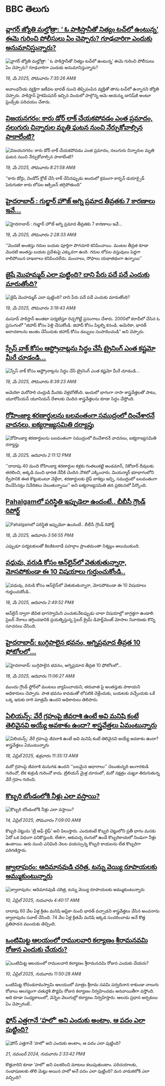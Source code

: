 # BBC తెలుగు## [వ్లాగర్ జ్యోతి మల్హోత్రా: ‘ ఓ పాకిస్తానీతో నిత్యం టచ్‌లో ఉంటున్న’ ఈమె గురించి పోలీసులు ఏం చెప్పారు? గూఢచారిగా ఎందుకు అనుమానిస్తున్నారు? ](https://www.bbc.com/telugu/articles/cj3jxr5xxrro?at_campaign=githubrss)![వ్లాగర్ జ్యోతి మల్హోత్రా: ‘ ఓ పాకిస్తానీతో నిత్యం టచ్‌లో ఉంటున్న’ ఈమె గురించి పోలీసులు ఏం చెప్పారు? గూఢచారిగా ఎందుకు అనుమానిస్తున్నారు? ](https://ichef.bbci.co.uk/ace/standard/240/cpsprodpb/05da/live/aa2987e0-344d-11f0-b0c3-5b4f562dc0eb.jpg)_19, మే 2025, సోమవారం 7:35:26 AMకి_అవాంఛనీయ వ్యక్తిగా ఇటీవల భారత్ నుంచి తిప్పిపంపిన వ్యక్తితో తాను టచ్‌లో ఉన్నానని జ్యోతి చెప్పారు. పాకిస్తాన్ హైకమిషనర్ ఇచ్చిన విందులో పాల్గొన్న ఆమె ఆయన్ను డానిష్‌జీ అంటూ ఫ్రెండ్స్‌కు పరిచయం చేశారు.## [విజయనగరం: కారు డోర్ లాక్ చేయకపోవడం ఎంత ప్రమాదం, నలుగురు చిన్నారుల మృతి ఘటన నుంచి నేర్చుకోవాల్సిన పాఠాలేంటి?](https://www.bbc.com/telugu/articles/cd7gv2749nno?at_campaign=githubrss)![విజయనగరం: కారు డోర్ లాక్ చేయకపోవడం ఎంత ప్రమాదం, నలుగురు చిన్నారుల మృతి ఘటన నుంచి నేర్చుకోవాల్సిన పాఠాలేంటి?](https://ichef.bbci.co.uk/ace/standard/240/cpsprodpb/4073/live/561e2f90-348c-11f0-96c3-cf669419a2b0.jpg)_19, మే 2025, సోమవారం 8:21:58 AMకి_‘‘కారు డోర్లు, విండోస్ క్లోజ్ చేసి లాక్ చేసినప్పుడు అందులో క్రమంగా కార్బన్ డయాక్సైడ్ పెరుగుతూ కారు లోపల ఆక్సిజన్ తగ్గిపోతుంది"## [హైదరాబాద్ : గుల్జార్ హౌజ్ అగ్ని ప్రమాద తీవ్రతకు 7 కారణాలు ఇవే...](https://www.bbc.com/telugu/articles/c0718dgzp2ro?at_campaign=githubrss)![హైదరాబాద్ : గుల్జార్ హౌజ్ అగ్ని ప్రమాద తీవ్రతకు 7 కారణాలు ఇవే...](https://ichef.bbci.co.uk/ace/standard/240/cpsprodpb/06b4/live/cb4d1cc0-344d-11f0-b0c3-5b4f562dc0eb.jpg)_19, మే 2025, సోమవారం 2:28:33 AMకి_‘‘మొదటి అంతస్తు గదుల బయట పూర్తిగా పొగచూరి కనిపించాయి. మంటల తీవ్రత కూడా మొదటి అంతస్తు బయట ప్రదేశంపై ఎక్కువగా ఉంది. గదుల లోపల వస్తువులు పెద్దగా కాలిపోయిన దాఖలాలు కనిపించలేదు. మంచాలు, సోఫాలు యథాతథంగా ఉన్నాయి’’## [జైషే మొహమ్మద్ ఎలా పుట్టింది? దాని పేరు పదే పదే ఎందుకు మారుతోంది?](https://www.bbc.com/telugu/articles/c14kx8njejpo?at_campaign=githubrss)![జైషే మొహమ్మద్ ఎలా పుట్టింది? దాని పేరు పదే పదే ఎందుకు మారుతోంది?](https://ichef.bbci.co.uk/ace/standard/240/cpsprodpb/159b/live/3f7c34b0-33e4-11f0-8947-7d6241f9fce9.jpg)_19, మే 2025, సోమవారం 3:19:43 AMకి_మసూద్ పాకిస్తాన్ అంతటా పర్యటిస్తూ రెచ్చగొట్టే ప్రసంగాలు చేశారు. 2000లో కరాచీలో చేసిన ఓ ప్రసంగంలో “జిహాద్ కోసం పెళ్లి చేసుకోండి. జిహాద్ కోసం పిల్లల్ని కనండి. అమెరికా, భారత్ అరాచకాలను అంతం చేసేందుకు జిహాద్ కోసం డబ్బులు సంపాదించండి” అని చెప్పారు.## [స్పేస్ వాక్‌ కోసం ఆస్ట్రోనాట్లను సిద్ధం చేసే ట్రైనింగ్ ఎంత కష్టమో మీరే చూడండి...](https://www.bbc.com/telugu/articles/c4gr3zwv951o?at_campaign=githubrss)![స్పేస్ వాక్‌ కోసం ఆస్ట్రోనాట్లను సిద్ధం చేసే ట్రైనింగ్ ఎంత కష్టమో మీరే చూడండి...](https://ichef.bbci.co.uk/ace/standard/240/cpsprodpb/9abb/live/d47733a0-3482-11f0-96c3-cf669419a2b0.jpg)_19, మే 2025, సోమవారం 8:39:23 AMకి_అమెరికా మరోసారి చంద్రుడి మీదకు వెళ్లబోతోంది. ఇందులో భాగంగా నాసా శాస్త్రవేత్తలతో పాటు, యూరోపియన్ యూనియన్ దేశాలకు చెందిన శాస్త్రవేత్తలను కూడా సిద్ధం చేస్తోంది.## [రోహింజ్యా శరణార్థులను బలవంతంగా  సముద్రంలో దించేశారనే వాదనలు, ఐక్యరాజ్యసమితి దర్యాప్తు](https://www.bbc.com/telugu/articles/c4g79x8vnnvo?at_campaign=githubrss)![రోహింజ్యా శరణార్థులను బలవంతంగా  సముద్రంలో దించేశారనే వాదనలు, ఐక్యరాజ్యసమితి దర్యాప్తు](https://ichef.bbci.co.uk/ace/standard/240/cpsprodpb/8e11/live/12b3af00-33dd-11f0-887d-4191b853d638.jpg)_18, మే 2025, ఆదివారం 2:11:12 PMకి_''దాదాపు 40 మంది రోహింజ్యా శరణార్థుల కళ్లకు గంతలుకట్టి అండమాన్, నికోబార్ దీవులకు తరలించి, అక్కడి నుంచి భారత నేవీకి చెందిన నౌకలో ఎక్కించారు. మియన్మార్ ‌భూభాగంలోని ద్వీపానికి ఈత కొట్టుకుంటూ వెళ్లేలా, శరణార్థులకు లైఫ్ జాకెట్లు ఇచ్చి, సముద్రంలో బలవంతంగా దించేసినట్లు  నివేదికలు చెబుతున్నాయి'' అని ఐక్యరాజ్యసమితి తన ప్రకటనలో పేర్కొంది.## [Pahalgamలో పరిస్థితి ఇప్పుడెలా ఉందంటే.. బీబీసీ గ్రౌండ్‌ రిపోర్ట్](https://www.bbc.com/telugu/articles/cj3jx0130zno?at_campaign=githubrss)![Pahalgamలో పరిస్థితి ఇప్పుడెలా ఉందంటే.. బీబీసీ గ్రౌండ్‌ రిపోర్ట్](https://ichef.bbci.co.uk/ace/standard/240/cpsprodpb/e4b9/live/2f48cd30-3400-11f0-96c3-cf669419a2b0.jpg)_18, మే 2025, ఆదివారం 3:56:55 PMకి_ఎప్పుడూ పర్యటకులతో కిటకిటలాడే పహల్గాం ప్రాంతమంతా నిశ్శబ్దం అలుముకుంది.## [వధువు, వరుడి కోసం ఆన్‌లైన్‌లో వెతుకుతున్నారా, మోసపోకుండా ఈ 10 విషయాలు గుర్తుంచుకోండి..](https://www.bbc.com/telugu/articles/c5yrny82136o?at_campaign=githubrss)![వధువు, వరుడి కోసం ఆన్‌లైన్‌లో వెతుకుతున్నారా, మోసపోకుండా ఈ 10 విషయాలు గుర్తుంచుకోండి..](https://ichef.bbci.co.uk/ace/standard/240/cpsprodpb/74cc/live/3f04f8a0-28fe-11f0-8c66-ebf25fc2cfef.jpg)_18, మే 2025, ఆదివారం 2:49:52 PMకి_ఆన్‌లైన్ ద్వారా జీవిత భాగస్వామిని ఎంచుకునేటప్పుడు చాలా విషయాల్లో జాగ్రత్తగా ఉండాలి. సైబర్ నేరాలు తగ్గించడానికి ప్రయత్నిస్తున్న సైబర్ క్రైమ్ డిపార్ట్‌మెంట్ మోసాల నివారణకు కొన్ని సూచనలు చేసింది.## [హైదరాబాద్‌‌: బుగ్గిపాలైన భవనం, అగ్నిప్రమాద తీవ్రత 10 ఫోటోలలో...](https://www.bbc.com/telugu/articles/c991n9z7g57o?at_campaign=githubrss)![హైదరాబాద్‌‌: బుగ్గిపాలైన భవనం, అగ్నిప్రమాద తీవ్రత 10 ఫోటోలలో...](https://ichef.bbci.co.uk/ace/standard/240/cpsprodpb/ff55/live/a9f6adf0-33d2-11f0-9674-6d2955002265.jpg)_18, మే 2025, ఆదివారం 11:06:27 AMకి_ముందు గ్రౌండ్ ఫ్లోర్‌లో మంటలు వ్యాపించాయని, తరువాత పై అంతస్తుకు పాకాయని అధికారులు చెప్పారు. పాత భవనం కావడంతో లోపలికి వెళ్లేందుకు, బయటకు వచ్చేందుకు ఒకే ఒక్క ఇరుకు దారి మాత్రమే ఉందని అధికారులు తెలిపారు.## [ఏలియన్స్: వేరే గ్రహంపై జీవరాశి ఉంటే అవి మనిషి కంటే తెలివైనవి అయ్యే అవకాశం ఉందా? శాస్త్రవేత్తలు ఏమంటున్నారు](https://www.bbc.com/telugu/articles/cn7xelz1r85o?at_campaign=githubrss)![ఏలియన్స్: వేరే గ్రహంపై జీవరాశి ఉంటే అవి మనిషి కంటే తెలివైనవి అయ్యే అవకాశం ఉందా? శాస్త్రవేత్తలు ఏమంటున్నారు](https://ichef.bbci.co.uk/ace/standard/240/cpsprodpb/b07b/live/a29a56f0-1b9b-11f0-a455-cf1d5f751d2f.png)_18, ఏప్రిల్ 2025, శుక్రవారం 11:35:13 AMకి_మరో గ్రహంపై జీవరాశి మనుగడ ఉందని ''బలమైన ఆధారాలు'' చెబుతున్నది అంగారకుడి గురించో, లేక శుక్రుడి గురించో కాదు. ట్రిలియన్ మైళ్ల దూరంలో, మరో నక్షత్రం చుట్టూ తిరుగుతున్న వేరే గ్రహం గురించి.## [కొబ్బరి బోండంలోకి నీళ్లు ఎలా వస్తాయి?](https://www.bbc.com/telugu/articles/czjn4mzxxy8o?at_campaign=githubrss)![కొబ్బరి బోండంలోకి నీళ్లు ఎలా వస్తాయి?](https://ichef.bbci.co.uk/ace/standard/240/cpsprodpb/46c5/live/684a55e0-18fd-11f0-8b11-7756b7b808cc.jpg)_14, ఏప్రిల్ 2025, సోమవారం 7:09:00 AMకి_కొబ్బరి చెట్టును 'ట్రీ ఆఫ్ లైఫ్' అని పిలుస్తారు. ఎందుకంటే కొబ్బరి చెట్టులోని ప్రతీ భాగం మనకు ఏదో ఒక విధంగా పనికొస్తుంది. లేతగా, ఆకుపచ్చ రంగులో ఉండే కొబ్బరికాయలో నిండుగా నీళ్లు ఉంటాయి. ఆరు నుంచి ఎనిమిది నెలల వయస్సున్న కొబ్బరి కాయలను లేత కొబ్బరిగా పరిగణిస్తారు.## [జ్వాలాపురం: ఆదిమానవుడి చరిత్ర, టన్ను వెయ్యి రూపాయలకు అమ్ముకుంటున్నారు ](https://www.bbc.com/telugu/articles/creqqnwdd5qo?at_campaign=githubrss)![జ్వాలాపురం: ఆదిమానవుడి చరిత్ర, టన్ను వెయ్యి రూపాయలకు అమ్ముకుంటున్నారు ](https://ichef.bbci.co.uk/ace/standard/240/cpsprodpb/765e/live/b472e2d0-15b4-11f0-842b-a7355694993d.jpg)_10, ఏప్రిల్ 2025, గురువారం 4:40:17 AMకి_దాదాపు 60 వేల ఏళ్ల క్రితం మనిషి ఆఫ్రికా నుంచి భారత్ వచ్చాడని శాస్త్రవేత్తలు వేసిన అంచనాను జ్వాలాపురం సవాల్ చేసింది. 74 వేల ఏళ్ల క్రితమే మనిషి ఇక్కడ సంచరించాడు అనే కొత్త ప్రతిపాదన ముందుకు తెచ్చింది.## [ఒంటిమిట్ట ఆలయంలో రాములవారి కల్యాణం శ్రీరామనవమి రోజున ఎందుకు చేయరు?](https://www.bbc.com/telugu/articles/ce822j5e465o?at_campaign=githubrss)![ఒంటిమిట్ట ఆలయంలో రాములవారి కల్యాణం శ్రీరామనవమి రోజున ఎందుకు చేయరు?](https://ichef.bbci.co.uk/ace/standard/240/cpsprodpb/fed5/live/25534d40-1601-11f0-b58a-6113af226972.jpg)_10, ఏప్రిల్ 2025, గురువారం 11:50:28 AMకి_ఒంటిమిట్ట కోదండరామస్వామి ఆలయంలో మాత్రం శ్రీరామ నవమి పర్వదినాన కాకుండా నాలుగు రోజులు ఆలస్యంగా చతుర్దశి పౌర్ణమి రోజున కల్యాణం నిర్వహించడం ఆనవాయితీగా వస్తోంది. అది కూడా సంధ్యకాలంలో, వెన్నెల వెలుగుల్లో కల్యాణం నిర్వహిస్తారు. ఆలయ ప్రధాన అర్చకులు ఏం చెప్పారంటే..## [ఫోన్ ఎత్తగానే ‘హలో’ అని ఎందుకు అంటాం, ఆ పదం ఎలా పుట్టింది?](https://www.bbc.com/telugu/articles/cgj7x7gdjq4o?at_campaign=githubrss)![ఫోన్ ఎత్తగానే ‘హలో’ అని ఎందుకు అంటాం, ఆ పదం ఎలా పుట్టింది?](https://ichef.bbci.co.uk/ace/standard/240/cpsprodpb/0618/live/7a20ebb0-a807-11ef-b21e-5359bd56d02f.jpg)_21, నవంబర్ 2024, గురువారం 2:33:42 PMకి_కొత్తవారిని కూడా ‘హలో’ అని పలకరించి మాటలు కలుపుతుంటాం.  పరిచయాలకు, సంభాషణలకు తొలి మెట్టు అయిన హలో అనే పదం ఎలా పుట్టింది? మన వాడుకలోకి ఎలా వచ్చింది?